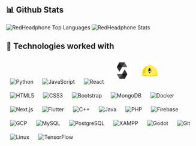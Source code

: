 <h2><b>📊 Github Stats</b></h2>

<span>

<img height="185" src="https://github-readme-stats-redheadphone.vercel.app/api/top-langs/?username=RedHeadphone&layout=compact&langs_count=8&theme=github_dark&hide=SCSS,GLSL,GAP" alt="RedHeadphone Top Languages" />
<img height="185" src="https://github-readme-stats-redheadphone.vercel.app/api?username=RedHeadphone&show_icons=true&count_private=true&theme=github_dark" alt="RedHeadphone Stats" />

</span>

<!-- <h2><b>📈 Coding Profiles</b></h2>
<span>
<img height="300" src="https://leetcard.jacoblin.cool/RedHeadphone?theme=dark&font=Karma&ext=contest" />
<img height="300" src="" />
</span> -->


<h2><b>🧩 Technologies worked with</b></h2>

<p align="left">
    
<!--
https://profilinator.rishav.dev/ 
https://logosear.ch/ 
https://www.vectorlogo.zone/?q=
-->
    
<img style="margin: 10px" src="https://profilinator.rishav.dev/skills-assets/python-original.svg" alt="Python" height="50" />  
<img style="margin: 10px" src="https://profilinator.rishav.dev/skills-assets/javascript-original.svg" alt="JavaScript" height="50" />  
<img style="margin: 10px" src="https://profilinator.rishav.dev/skills-assets/react-original-wordmark.svg" alt="React" height="50" />  
<img style="margin: 10px" src="https://raw.githubusercontent.com/vscode-icons/vscode-icons/5b464452541190e67e5cacd0a8f5cb1d312156b7/icons/file_type_light_solidity.svg" alt="Solidity" height="50"/>
<img style="margin: 10px" src="https://raw.githubusercontent.com/vscode-icons/vscode-icons/5b464452541190e67e5cacd0a8f5cb1d312156b7/icons/file_type_hardhat.svg" alt="Hardhat" height="50"/>
<img style="margin: 10px" src="https://profilinator.rishav.dev/skills-assets/html5-original-wordmark.svg" alt="HTML5" height="50" />  
<img style="margin: 10px" src="https://profilinator.rishav.dev/skills-assets/css3-original-wordmark.svg" alt="CSS3" height="50" />  
<img style="margin: 10px" src="https://profilinator.rishav.dev/skills-assets/bootstrap-plain.svg" alt="Bootstrap" height="50" />  
<img style="margin: 10px" src="https://profilinator.rishav.dev/skills-assets/mongodb-original-wordmark.svg" alt="MongoDB" height="50" />  
<img style="margin: 10px" src="https://profilinator.rishav.dev/skills-assets/docker-original-wordmark.svg" alt="Docker" height="50" />  
<img style="margin: 10px" src="https://profilinator.rishav.dev/skills-assets/nodejs-original-wordmark.svg" alt="Next.js" height="50" /> 
<img style="margin: 10px" src="https://profilinator.rishav.dev/skills-assets/flutterio-icon.svg" alt="Flutter" height="50" />  
<img style="margin: 10px" src="https://profilinator.rishav.dev/skills-assets/cplusplus-original.svg" alt="C++" height="50" />  
<img style="margin: 10px" src="https://profilinator.rishav.dev/skills-assets/java-original-wordmark.svg" alt="Java" height="50" />  
<img style="margin: 10px" src="https://profilinator.rishav.dev/skills-assets/php-original.svg" alt="PHP" height="50" />  
<img style="margin: 10px" src="https://profilinator.rishav.dev/skills-assets/firebase.png" alt="Firebase" height="50" />  
<img style="margin: 10px" src="https://profilinator.rishav.dev/skills-assets/google_cloud-icon.svg" alt="GCP" height="50" /> 
<img style="margin: 10px" src="https://profilinator.rishav.dev/skills-assets/mysql-original-wordmark.svg" alt="MySQL" height="50" />  
<img style="margin: 10px" src="https://profilinator.rishav.dev/skills-assets/postgresql-original-wordmark.svg" alt="PostgreSQL" height="50" />  
<img style="margin: 10px" src="https://profilinator.rishav.dev/skills-assets/xampp.png" alt="XAMPP" height="50" />  
<img style="margin: 10px" src="https://www.vectorlogo.zone/logos/godotengine/godotengine-icon.svg" alt="Godot" height="50"/>
<img style="margin: 10px" src="https://profilinator.rishav.dev/skills-assets/git-scm-icon.svg" alt="Git" height="50" />
<img style="margin: 10px" src="https://profilinator.rishav.dev/skills-assets/linux-original.svg" alt="Linux" height="50" /> 
<img style="margin: 10px" src="https://profilinator.rishav.dev/skills-assets/tensorflow-icon.svg" alt="TensorFlow" height="50" /> 


</p>
